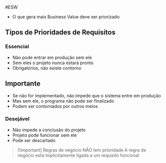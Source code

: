 #ESW 
- O que gera mais Business Value deve ser priorizado
## Tipos de Prioridades de Requisitos
### Essencial
- Não pode entrar em produção sem ele
- Sem eles o projeto nunca estará pronto
- Obrigatórios, não existe contorno
## Importante
- Se não for implementado, não impede que o sistema entre em produção
- Mas sem ele, o programa não pode ser finalizado
- Podem ser contornados por outros meios
### Desejável
- Não impede a conclusão do projeto
- Projeto pode funcionar sem ele
- Pode ser descartado

> [!important] Regras de negócio NÃO tem prioridade
> A regra de negócio está implicitamente ligada a um requisito funcional 
